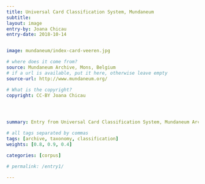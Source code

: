 ```yaml
---
title: Universal Card Classification System, Mundaneum
subtitle:
layout: image
entry-by: Joana Chicau
entry-date: 2018-10-14


image: mundaneum/index-card-veeren.jpg

# where does it come from?
source: Mundaneum Archive, Mons, Belgium
# if a url is available, put it here, otherwise leave empty
source-url: http://www.mundaneum.org/

# What is the copyright?
copyright: CC-BY Joana Chicau




summary: Entry from Universal Card Classification System, Mundaneum Archive, Mons BE. Founded 1895 by Paul Otlet and Henri La Fontaine.

# all tags separated by commas
tags: [archive, taxonomy, classification]
weights: [0.8, 0.9, 0.4]

categories: [corpus]

# permalink: /entry1/

---
```

